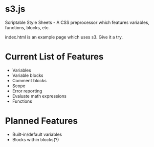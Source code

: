 s3.js
=====

Scriptable Style Sheets - A CSS preprocessor which features variables, functions, blocks, etc.

index.html is an example page which uses s3. Give it a try.


Current List of Features
========================
- Variables
- Variable blocks
- Comment blocks
- Scope
- Error reporting
- Evaluate math expressions
- Functions

Planned Features
========================
- Built-in/default variables
- Blocks within blocks(?)
